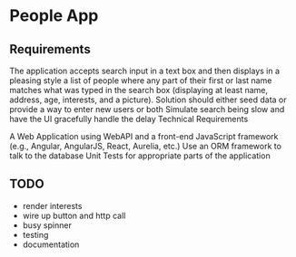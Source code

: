 # People App

## Requirements

The application accepts search input in a text box and then displays in a pleasing style a list of people where any part of their first or last name matches what was typed in the search box (displaying at least name, address, age, interests, and a picture).
Solution should either seed data or provide a way to enter new users or both
Simulate search being slow and have the UI gracefully handle the delay
Technical Requirements

A Web Application using WebAPI and a front-end JavaScript framework (e.g., Angular, AngularJS, React, Aurelia, etc.)
Use an ORM framework to talk to the database
Unit Tests for appropriate parts of the application

## TODO
* render interests
* wire up button and http call
* busy spinner
* testing
* documentation
